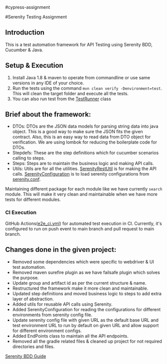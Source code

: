 #cypress-assignment

#Serenity Testing Assignment

## Introduction
This is a test automation framework for API Testing using Serenity BDD, Cucumber & Java.


## Setup & Execution

1. Install Java 1.8 & maven to operate from commandline or use same versions in any IDE of your choice.
2. Run the tests using the command `mvn clean verify -Denvironment=test`. This will clean the target folder and execute all the tests.
3. You can also run test from the [TestRunner](src/test/java/com/qlick/assignment/TestRunner.java) class

## Brief about the framework:
- DTOs: DTOs are the JSON data models for parsing string data into java object. This is a good way to make sure the JSON fits the given contract. 
Also, this is an easy way to read data from DTO object for verification. We are using lombok for reducing the boilerplate code for DTOs.
- Stepdefs: These are the step definitions which for cucumber scenarios calling to steps.
- Steps: Steps are to maintain the business logic and making API calls.
- Utils: Utils are for all the utilities. [SerenityRestUtil](src/test/java/com/qlick/assignment/utils/SerenityRestUtils.java) is for making the API calls. [SerenityConfiguration](src/test/java/com/qlick/assignment/utils/SerenityConfiguration.java) is to load serenity configurations from [serenity.conf](src/test/resources/serenity.conf).

Maintaining different package for each module like we have currently `search` module. This will make it very clean and maintainable when we have more tests for different modules.

### CI Execution
 GitHub Actions([e2e_ci.yml](.github/workflows/e2e_ci.yml)) for automated test execution in CI. Currently, it's configured to run on push event to main branch and pull request to main branch.


## Changes done in the given project:
- Removed some dependencies which were specific to webdriver & UI test automation.
- Removed maven surefire plugin as we have failsafe plugin which solves the purpose.
- Update group and artifact id as per the current structure & name.
- Restructured the framework make it more clean and maintainable.
- Updated step definitions and moved business logic to steps to add extra layer of abstraction.
- Added utils for reusable API calls using Serenity.
- Added SerenityConfiguration for reading the configurations for different environments from serenity config file.
- Update serenity config file with given URL as the default base URL and test environment URL to run by default on given URL and allow support for different environment configs. 
- Added EndPoints class to maintain all the API endpoints.
- Removed all the gradle related files & cleaned up project for not required directories and files.

[Serenity BDD Guide](SerenityBDD.md)